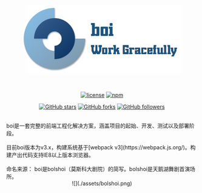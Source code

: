 <div align='center'>
  <div>

  ![](./assets/slogan.jpg)

  </div>
  <br/>

  <div align='center'>

  [![license](https://img.shields.io/github/license/boijs/boi.svg?style=plastic)](https://github.com/boijs/boi/blob/master/LICENSE)
  [![npm](https://img.shields.io/npm/v/boi.svg?style=plastic)](https://www.npmjs.com/package/boi)

  </div>

  <div align='center' style="margin-top:8px;">

  [![GitHub stars](https://img.shields.io/github/stars/boijs/boi.svg?style=social&label=Stars)](https://github.com/boijs/boi)
  [![GitHub forks](https://img.shields.io/github/forks/boijs/boi.svg?style=social&label=Fork)](https://github.com/boijs/boi)
  [![GitHub followers](https://img.shields.io/github/followers/zhoujunpeng.svg?style=social&label=Follow)](https://github.com/zhoujunpeng)
  
  </div>
  <br/>

  <div style='display:inline-block;'>
    <div align='left'>
    boi是一套完整的前端工程化解决方案，涵盖项目的起始、开发、测试以及部署阶段。
    </div>
    <br/>
    <div align='left'>
    目前boi版本为v3.x，构建系统基于[webpack v3](https://webpack.js.org/)。构建产出代码支持IE8以上版本浏览器。
    </div>
    <br/>
    <div align='left'>
    命名来源： boi是bolshoi（莫斯科大剧院）的简写。bolshoi是天鹅湖舞剧首演场所。
    </div>
    <div align='cneter'>
    ![](./assets/bolshoi.png)
  </div>
  </div>

</div>